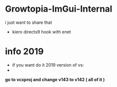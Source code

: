 # Growtopia-ImGui-Internal
i just want to share that

- kiero directx9 hook with enet

# info 2019
- if you want do it 2019 version of vs:
- 
**go to vcxproj and change v143 to v142 ( all of it )**
